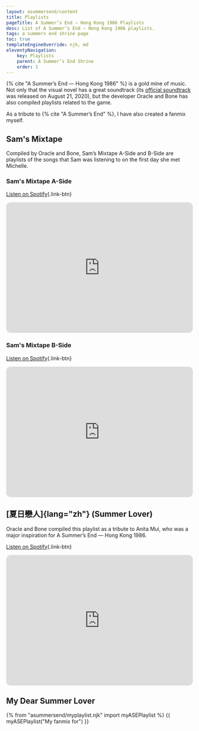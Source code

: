 ```yaml
---
layout: asummersend/content
title: Playlists
pageTitle: A Summer’s End — Hong Kong 1986 Playlists
desc: List of A Summer’s End — Hong Kong 1986 playlists.
tags: a summers end shrine page
toc: true
templateEngineOverride: njk, md
eleventyNavigation:
    key: Playlists
    parent: A Summer’s End Shrine
    order: 1
---
```


{% cite "A Summer’s End — Hong Kong 1986" %} is a gold mine of music. Not only that the visual novel has a great soundtrack (its [official soundtrack](https://www.asummersend.com/original-soundtrack) was released on August 21, 2020), but the developer Oracle and Bone has also compiled playlists related to the game.

As a tribute to {% cite "A Summer’s End" %}, I have also created a fanmix myself.

## Sam's Mixtape

Compiled by Oracle and Bone, Sam’s Mixtape A-Side and B-Side are playlists of the songs that Sam was listening to on the first day she met Michelle.

### Sam's Mixtape A-Side

[Listen on Spotify](https://open.spotify.com/playlist/7vP8C9Sw1wLlsRDr7eQl46){.link-btn}

<iframe style="border-radius:12px" src="https://open.spotify.com/embed/playlist/7vP8C9Sw1wLlsRDr7eQl46?utm_source=generator" width="100%" height="352" frameBorder="0" allowfullscreen="" allow="autoplay; clipboard-write; encrypted-media; fullscreen; picture-in-picture" loading="lazy"></iframe>


### Sam's Mixtape B-Side

[Listen on Spotify](https://open.spotify.com/playlist/6n5QvHkm33nDPIy0RIJv6T){.link-btn}

<iframe style="border-radius:12px" src="https://open.spotify.com/embed/playlist/6n5QvHkm33nDPIy0RIJv6T?utm_source=generator" width="100%" height="352" frameBorder="0" allowfullscreen="" allow="autoplay; clipboard-write; encrypted-media; fullscreen; picture-in-picture" loading="lazy"></iframe>


## [夏日戀人]{lang="zh"} (Summer Lover)

Oracle and Bone compiled this playlist as a tribute to Anita Mui, who was a major inspiration for A Summer’s End — Hong Kong 1986.

[Listen on Spotify](https://open.spotify.com/playlist/4GJuqiYygMPC3ifNemhCCh){.link-btn}

<iframe style="border-radius:12px" src="https://open.spotify.com/embed/playlist/4GJuqiYygMPC3ifNemhCCh?utm_source=generator" width="100%" height="352" frameBorder="0" allowfullscreen="" allow="autoplay; clipboard-write; encrypted-media; fullscreen; picture-in-picture" loading="lazy"></iframe>


## My Dear Summer Lover

{% from "asummersend/myplaylist.njk" import myASEPlaylist %}
{{ myASEPlaylist("My fanmix for") }}
